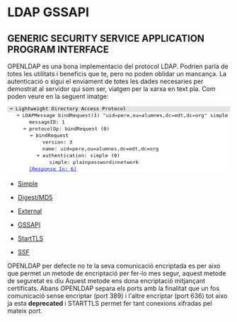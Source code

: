 # LDAP GSSAPI

## GENERIC SECURITY SERVICE APPLICATION PROGRAM INTERFACE

OPENLDAP es una bona implementacio del protocol LDAP. Podrien parla de totes les utilitats i beneficis que te, pero no poden oblidar un mancança.
La autenticació o sigui el enviament de totes les dades necesaries per demostrat al servidor qui som ser, viatgen per la xarxa en text pla. Com poden veure en la seguent imatge:

![Alt text](https://github.com/isx26067826/project/blob/master/sources/wireshark-simple.jpg "Simple Authentication")

- [Simple](https://github.com/isx26067826/project/tree/master/sources/simple.md)

- [Digest/MD5](https://github.com/isx26067826/project/tree/master/sources/digest-md5.md)

- [External](https://github.com/isx26067826/project/tree/master/sources/external.md)

- [GSSAPI](https://github.com/isx26067826/project/tree/master/sources/gssapi.md)

- [StartTLS](https://github.com/isx26067826/project/tree/master/sources/starttls.md)

- [SSF](https://github.com/isx26067826/project/tree/master/sources/ssf.md)


OPENLDAP per defecte no te la seva comunicació encriptada es per aixo que permet un metode de encriptació per fer-lo mes segur, aquest metode de seguretat es diu  Aquest metode ens dona encriptació mitjançant certificats. Abans OPENLDAP separa els ports amb la finalitat que un fos comunicació sense encriptar (port 389) i l'altre encriptar (port 636) tot aixo ja esta **deprecated** i STARTTLS permet fer tant conexions xifradas pel mateix port. 
